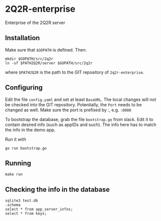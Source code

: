 # 2Q2R-enterprise
Enterprise of the 2Q2R server


## Installation 

Make sure that `$GOPATH` is defined. Then: 
```
mkdir $GOPATH/src/2q2r
ln -sf $PATH2Q2R/server $GOPATH/src/2q2r
```
where `$PATH2Q2R` is the path to the GIT repository of `2q2r-enterprise`.

## Configuring

Edit the file `config.yaml` and set at least `BaseURL`. The local changes 
will not be checked into the GIT repository. Potentially, the `Port` needs 
to be changed as well. Make sure the port is prefixed by :, e.g. `:8080`

To bootstrap the database, grab the file `bootstrap.go` from slack. 
Edit it to contain desired info (such as appIDs and such). The info here
 has to match the info in the demo app. 

Run it with
```
go run bootstrap.go
``` 

## Running

```
make run
```

## Checking the info in the database

```
sqlite3 test.db
.schema
select * from app_server_infos;
select * from keys;
```